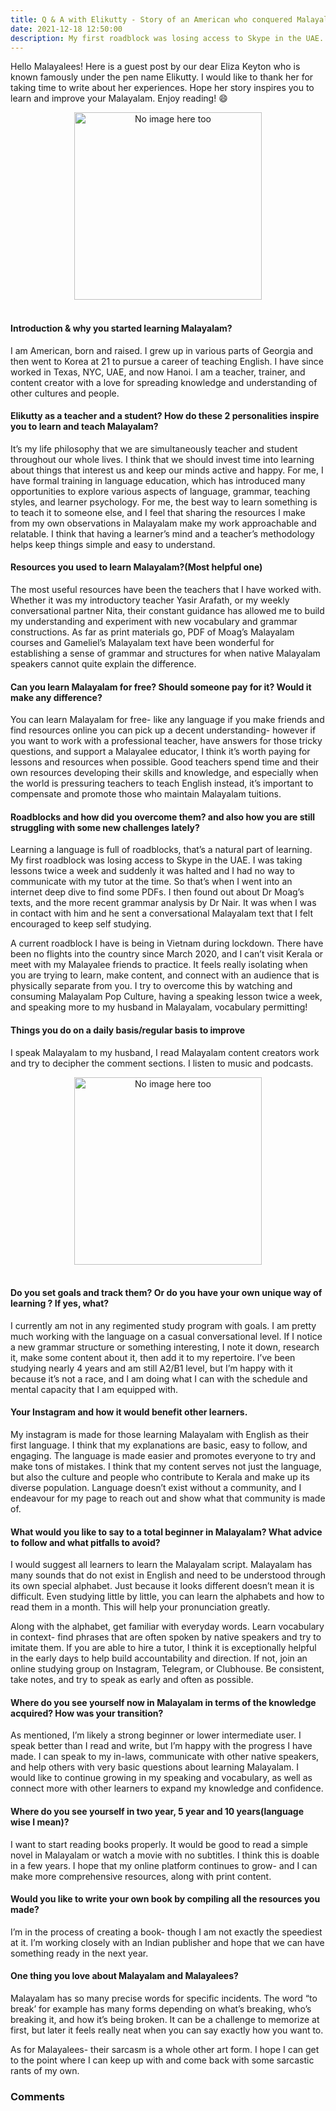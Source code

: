 ```yaml
---
title: Q & A with Elikutty - Story of an American who conquered Malayalam!
date: 2021-12-18 12:50:00
description: My first roadblock was losing access to Skype in the UAE. I was taking lessons twice a week and suddenly it was halted and I had no way to communicate with my tutor at the time.
---
```


Hello Malayalees! Here is a guest post by our dear Eliza Keyton who is known famously under the pen name Elikutty. I would like to thank her for taking time to write about her experiences. Hope her story inspires you to learn and improve your Malayalam. Enjoy reading! :smile:

<center><img :src="require(`@alias/blog/elikutty1.jpeg`)" alt="No image here too" height="300"/></center> <br>

#### Introduction & why you started learning Malayalam?

I am American, born and raised. I grew up in various parts of Georgia and then went to Korea at 21 to pursue a career of teaching English. I have since worked in Texas, NYC, UAE, and now Hanoi. I am a teacher, trainer, and content creator with a love for spreading knowledge and understanding of other cultures and people.

#### Elikutty as a teacher and a student? How do these 2 personalities inspire you to learn and teach Malayalam?

It’s my life philosophy that we are simultaneously teacher and student throughout our whole lives. I think that we should invest time into learning about things that interest us and keep our minds active and happy. For me, I have formal training in language education, which has introduced many opportunities to explore various aspects of language, grammar, teaching styles, and learner psychology. For me, the best way to learn something is to teach it to someone else, and I feel that sharing the resources I make from my own observations in Malayalam make my work approachable and relatable. I think that having a learner’s mind and a teacher’s methodology helps keep things simple and easy to understand.

#### Resources you used to learn Malayalam?(Most helpful one)

The most useful resources have been the teachers that I have worked with. Whether it was my introductory teacher Yasir Arafath, or my weekly conversational partner Nita, their constant guidance has allowed me to build my understanding and experiment with new vocabulary and grammar constructions. As far as print materials go, PDF of Moag’s Malayalam courses and Gameliel’s Malayalam text have been wonderful for establishing a sense of grammar and structures for when native Malayalam speakers cannot quite explain the difference.

#### Can you learn Malayalam for free? Should someone pay for it? Would it make any difference?

You can learn Malayalam for free- like any language if you make friends and find resources online you can pick up a decent understanding- however if you want to work with a professional teacher, have answers for those tricky questions, and support a Malayalee educator, I think it’s worth paying for lessons and resources when possible. Good teachers spend time and their own resources developing their skills and knowledge, and especially when the world is pressuring teachers to teach English instead, it’s important to compensate and promote those who maintain Malayalam tuitions.

#### Roadblocks and how did you overcome them? and also how you are still struggling with some new challenges lately?

Learning a language is full of roadblocks, that’s a natural part of learning. My first roadblock was losing access to Skype in the UAE. I was taking lessons twice a week and suddenly it was halted and I had no way to communicate with my tutor at the time. So that’s when I went into an internet deep dive to find some PDFs. I then found out about Dr Moag’s texts, and the more recent grammar analysis by Dr Nair. It was when I was in contact with him and he sent a conversational Malayalam text that I felt encouraged to keep self studying.

A current roadblock I have is being in Vietnam during lockdown. There have been no flights into the country since March 2020, and I can’t visit Kerala or meet with my Malayalee friends to practice. It feels really isolating when you are trying to learn, make content, and connect with an audience that is physically separate from you. I try to overcome this by watching and consuming Malayalam Pop Culture, having a speaking lesson twice a week, and speaking more to my husband in Malayalam, vocabulary permitting!

#### Things you do on a daily basis/regular basis to improve

I speak Malayalam to my husband, I read Malayalam content creators work and try to decipher the comment sections. I listen to music and podcasts.

<center><img :src="require(`@alias/blog/elikutty2.jpeg`)" alt="No image here too" height="300"/></center> <br>

#### Do you set goals and track them? Or do you have your own unique way of learning ? If yes, what?

I currently am not in any regimented study program with goals. I am pretty much working with the language on a casual conversational level. If I notice a new grammar structure or something interesting, I note it down, research it, make some content about it, then add it to my repertoire. I’ve been studying nearly 4 years and am still A2/B1 level, but I’m happy with it because it’s not a race, and I am doing what I can with the schedule and mental capacity that I am equipped with.

#### Your Instagram and how it would benefit other learners.

My instagram is made for those learning Malayalam with English as their first language. I think that my explanations are basic, easy to follow, and engaging. The language is made easier and promotes everyone to try and make tons of mistakes. I think that my content serves not just the language, but also the culture and people who contribute to Kerala and make up its diverse population. Language doesn’t exist without a community, and I endeavour for my page to reach out and show what that community is made of.

#### What would you like to say to a total beginner in Malayalam? What advice to follow and what pitfalls to avoid?

I would suggest all learners to learn the Malayalam script. Malayalam has many sounds that do not exist in English and need to be understood through its own special alphabet. Just because it looks different doesn’t mean it is difficult. Even studying little by little, you can learn the alphabets and how to read them in a month. This will help your pronunciation greatly.

Along with the alphabet, get familiar with everyday words. Learn vocabulary in context- find phrases that are often spoken by native speakers and try to imitate them. If you are able to hire a tutor, I think it is exceptionally helpful in the early days to help build accountability and direction. If not, join an online studying group on Instagram, Telegram, or Clubhouse. Be consistent, take notes, and try to speak as early and often as possible.

#### Where do you see yourself now in Malayalam in terms of the knowledge acquired? How was your transition?

As mentioned, I’m likely a strong beginner or lower intermediate user. I speak better than I read and write, but I’m happy with the progress I have made. I can speak to my in-laws, communicate with other native speakers, and help others with very basic questions about learning Malayalam. I would like to continue growing in my speaking and vocabulary, as well as connect more with other learners to expand my knowledge and confidence.

#### Where do you see yourself in two year, 5 year and 10 years(language wise I mean)?

I want to start reading books properly. It would be good to read a simple novel in Malayalam or watch a movie with no subtitles. I think this is doable in a few years. I hope that my online platform continues to grow- and I can make more comprehensive resources, along with print content.

#### Would you like to write your own book by compiling all the resources you made?

I’m in the process of creating a book- though I am not exactly the speediest at it. I’m working closely with an Indian publisher and hope that we can have something ready in the next year.

#### One thing you love about Malayalam and Malayalees?

Malayalam has so many precise words for specific incidents. The word “to break’ for example has many forms depending on what’s breaking, who’s breaking it, and how it’s being broken. It can be a challenge to memorize at first, but later it feels really neat when you can say exactly how you want to.

As for Malayalees- their sarcasm is a whole other art form. I hope I can get to the point where I can keep up with and come back with some sarcastic rants of my own.

### Comments

<Disqus />
